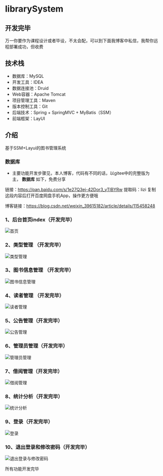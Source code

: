 # librarySystem

## 开发完毕
万一你要作为课程设计或者毕设，不太会配，可以到下面我博客中私信，我帮你远程部署成功，但收费

## 技术栈
- 数据库：MySQL
- 开发工具：IDEA
- 数据连接池：Druid
- Web容器：Apache Tomcat
- 项目管理工具：Maven
- 版本控制工具：Git
- 后端技术：Spring + SpringMVC + MyBatis（SSM）
- 前端框架：LayUI

## 介绍
基于SSM+Layui的图书管理系统

### 数据库

- 主要功能开发步骤见，本人博客，代码有不同的话，以gitee中的完整版为主， **数据库** 如下，免费分享

链接：https://pan.baidu.com/s/1e27Q3ej-42Dor3_yTlBYRw 
提取码：lizi 
复制这段内容后打开百度网盘手机App，操作更方便哦

博客链接：https://blog.csdn.net/weixin_39615182/article/details/115458248

### 1、后台首页index（开发完毕）
![首页](https://images.gitee.com/uploads/images/2021/0405/151255_0818142c_8169242.png "首页截图.png")

### 2、类型管理 （开发完毕）
![类型管理](https://images.gitee.com/uploads/images/2021/0330/200057_8f13c065_8169242.png "类型管理.png")

### 3、图书信息管理 （开发完毕）
![图书信息管理](https://images.gitee.com/uploads/images/2021/0331/222943_f5a0a074_8169242.png "图书信息管理.png")

### 4、读者管理 （开发完毕）
![读者管理](https://images.gitee.com/uploads/images/2021/0401/175810_d5a6fbb7_8169242.png "读者管理.png")

### 5、公告管理（开发完毕）
![公告管理](https://images.gitee.com/uploads/images/2021/0401/225400_7d994428_8169242.png "公告管理.png")

### 6、管理员管理（开发完毕）
![管理员管理](https://images.gitee.com/uploads/images/2021/0402/120518_7bd5a495_8169242.png "管理员管理.png")

### 7、借阅管理（开发完毕）
![借阅管理](https://images.gitee.com/uploads/images/2021/0403/222828_78f16633_8169242.png "借阅管理.png")

### 8、统计分析（开发完毕）
![统计分析](https://images.gitee.com/uploads/images/2021/0405/151228_30afa91a_8169242.png "统计分析.png")

### 9、登录（开发完毕）
![登录](https://images.gitee.com/uploads/images/2021/0405/212740_f2ef2e47_8169242.png "登录.png")

### 10、退出登录和修改密码（开发完毕）
![退出登录与修改密码](https://images.gitee.com/uploads/images/2021/0406/122222_f99dd86e_8169242.png "退出登录与修改密码.png")

所有功能开发完毕



